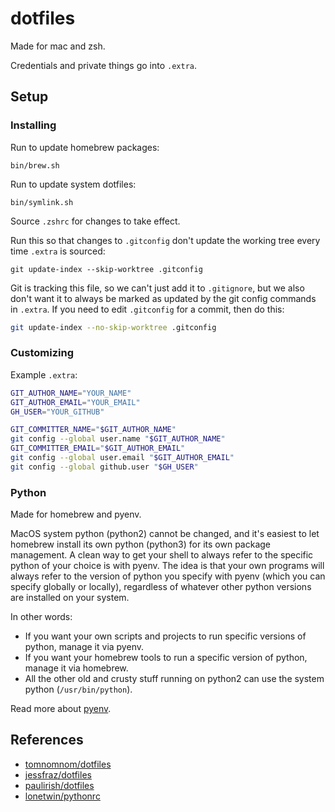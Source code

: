 # dotfiles

Made for mac and zsh.

Credentials and private things go into `.extra`.

## Setup

### Installing

Run to update homebrew packages:

```
bin/brew.sh
```

Run to update system dotfiles:

```
bin/symlink.sh
```

Source `.zshrc` for changes to take effect.

Run this so that changes to `.gitconfig` don't update the working tree every time `.extra` is sourced:

```
git update-index --skip-worktree .gitconfig
```

Git is tracking this file, so we can't just add it to `.gitignore`, but we also don't want it to always be marked as
updated by the git config commands in `.extra`. If you need to edit `.gitconfig` for a commit, then do this:

```bash
git update-index --no-skip-worktree .gitconfig
```

### Customizing

Example `.extra`:

```bash
GIT_AUTHOR_NAME="YOUR_NAME"
GIT_AUTHOR_EMAIL="YOUR_EMAIL"
GH_USER="YOUR_GITHUB"

GIT_COMMITTER_NAME="$GIT_AUTHOR_NAME"
git config --global user.name "$GIT_AUTHOR_NAME"
GIT_COMMITTER_EMAIL="$GIT_AUTHOR_EMAIL"
git config --global user.email "$GIT_AUTHOR_EMAIL"
git config --global github.user "$GH_USER"
```

### Python

Made for homebrew and pyenv.

MacOS system python (python2) cannot be changed, and it's easiest to let homebrew install its own python (python3) for
its own package management. A clean way to get your shell to always refer to the specific python of your choice is with
pyenv. The idea is that your own programs will always refer to the version of python you specify with pyenv (which you
can specify globally or locally), regardless of whatever other python versions are installed on your system.

In other words:

* If you want your own scripts and projects to run specific versions of python, manage it via pyenv.
* If you want your homebrew tools to run a specific version of python, manage it via homebrew.
* All the other old and crusty stuff running on python2 can use the system python (`/usr/bin/python`).

Read more about [pyenv](https://github.com/pyenv/pyenv).

## References

* [tomnomnom/dotfiles](https://github.com/tomnomnom/dotfiles)
* [jessfraz/dotfiles](https://github.com/jessfraz/dotfiles)
* [paulirish/dotfiles](https://github.com/paulirish/dotfiles)
* [lonetwin/pythonrc](https://github.com/lonetwin/pythonrc)